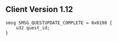 ## Client Version 1.12

```rust,ignore
smsg SMSG_QUESTUPDATE_COMPLETE = 0x0198 {
    u32 quest_id;    
}

```
